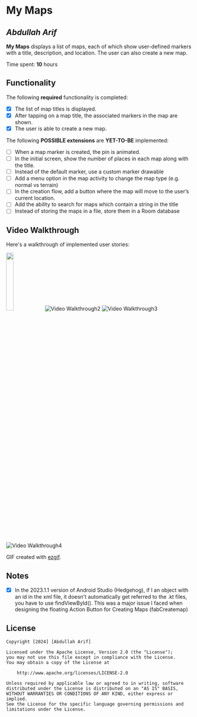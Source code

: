 # My Maps

## *Abdullah Arif*

**My Maps** displays a list of maps, each of which show user-defined markers with a title, description, and location. The user can also create a new map.

Time spent: **10** hours

## Functionality

The following **required** functionality is completed:

* [x] The list of map titles is displayed.
* [x] After tapping on a map title, the associated markers in the map are shown.
* [x] The user is able to create a new map.

The following **POSSIBLE extensions** are **YET-TO-BE** implemented:

* [ ] When a map marker is created, the pin is animated.
* [ ] In the initial screen, show the number of places in each map along with the title.
* [ ] Instead of the default marker, use a custom marker drawable
* [ ] Add a menu option in the map activity to change the map type (e.g. normal vs terrain)
* [ ] In the creation flow, add a button where the map will move to the user’s current location.
* [ ] Add the ability to search for maps which contain a string in the title
* [ ] Instead of storing the maps in a file, store them in a Room database

## Video Walkthrough

Here's a walkthrough of implemented user stories:

<img src='https://im7.ezgif.com/tmp/ezgif-7-a69853884a.gif' width='20%' height='20%' />


<img src='https://im2.ezgif.com/tmp/ezgif-2-1f88b94a63.gif' title='Video Walkthrough2' width='' alt='Video Walkthrough2' />


<img src='https://im2.ezgif.com/tmp/ezgif-2-5e673c433a.gif' title='Video Walkthrough3' width='' alt='Video Walkthrough3' />


<img src='https://im2.ezgif.com/tmp/ezgif-2-f9863762ee.gif' title='Video Walkthrough4' width='' alt='Video Walkthrough4' />

GIF created with [ezgif](https://ezgif.com/maker).

## Notes

* [x] In the 2023.1.1 version of Android Studio (Hedgehog), if I an object with an id in the xml file, it doesn't automatically get referred to the .kt files, you have to use findViewById(). This was a major issue I faced when designing the floating Action Button for Creating Maps (fabCreatemap)

## License

    Copyright [2024] [Abdullah Arif]
    
    Licensed under the Apache License, Version 2.0 (the "License");
    you may not use this file except in compliance with the License.
    You may obtain a copy of the License at
    
        http://www.apache.org/licenses/LICENSE-2.0
    
    Unless required by applicable law or agreed to in writing, software
    distributed under the License is distributed on an "AS IS" BASIS,
    WITHOUT WARRANTIES OR CONDITIONS OF ANY KIND, either express or implied.
    See the License for the specific language governing permissions and
    limitations under the License.